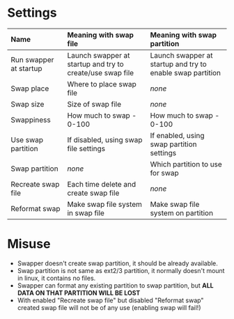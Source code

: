 # Settings #
| **Name** | Meaning with swap file | Meaning with swap partition |
|:---------|:-----------------------|:----------------------------|
| Run swapper at startup | Launch swapper at startup and try to create/use swap file | Launch swapper at startup and try to enable swap partition |
| Swap place | Where to place swap file | _none_                      |
| Swap size | Size of swap file      | _none_                      |
| Swappiness | How much to swap - 0-100 | How much to swap - 0-100    |
| Use swap partition | If disabled, using swap file settings | If enabled, using swap partition settings |
| Swap partition | _none_                 | Which partition to use for swap |
| Recreate swap file | Each time delete and create swap file | _none_                      |
| Reformat swap | Make swap file system in swap file | Make swap file system on partition|

# Misuse #

  * Swapper doesn't create swap partition, it should be already available.
  * Swap partition is not same as ext2/3 partition, it normally doesn't mount in linux, it contains no files.
  * Swapper can format any existing partition to swap partition, but **ALL DATA ON THAT PARTITION WILL BE LOST**
  * With enabled "Recreate swap file" but disabled "Reformat swap" created swap file will not be of any use (enabling swap will fail!)